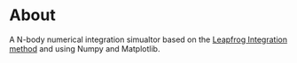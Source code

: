 # About
A N-body numerical integration simualtor based on the [Leapfrog Integration method](https://en.wikipedia.org/wiki/Leapfrog_integration) and using Numpy and Matplotlib.
